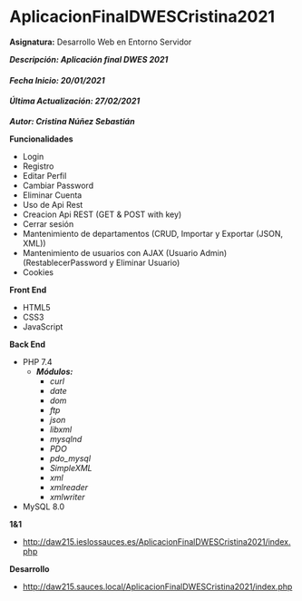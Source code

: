 # AplicacionFinalDWESCristina2021
**Asignatura:** Desarrollo Web en Entorno Servidor

***Descripción: Aplicación final DWES 2021***

#### *Fecha Inicio: 20/01/2021*
#### *Última Actualización: 27/02/2021*

***Autor: Cristina Núñez Sebastián***

**Funcionalidades**
- Login
- Registro
- Editar Perfil
- Cambiar Password
- Eliminar Cuenta
- Uso de Api Rest
- Creacion Api REST (GET & POST with key)
- Cerrar sesión
- Mantenimiento de departamentos (CRUD, Importar y Exportar (JSON, XML))
- Mantenimiento de usuarios con AJAX (Usuario Admin) (RestablecerPassword y Eliminar Usuario)
- Cookies

**Front End**
- HTML5
- CSS3
- JavaScript

**Back End**
- PHP 7.4
    - ***Módulos:***
        - *curl*
        - *date*
        - *dom*
        - *ftp*
        - *json*
        - *libxml*
        - *mysqlnd*
        - *PDO*
        - *pdo_mysql*
        - *SimpleXML*
        - *xml*
        - *xmlreader*
        - *xmlwriter*
- MySQL 8.0

**1&1**
- http://daw215.ieslossauces.es/AplicacionFinalDWESCristina2021/index.php

**Desarrollo**
- http://daw215.sauces.local/AplicacionFinalDWESCristina2021/index.php
